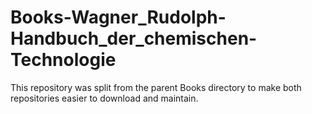 Books-Wagner_Rudolph-Handbuch_der_chemischen-Technologie
========================================================

This repository was split from the parent Books directory to make both repositories easier to download and maintain.